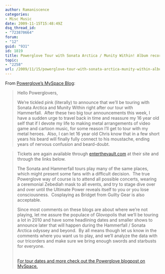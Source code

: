 ```yaml
---
author: Ramaniscence
categories:
- Misc Music
date: 2009-11-15T15:48:49Z
dsq_thread_id:
- "723870664"
forum:
- "12"
guid: "931"
id: 1819
title: Powerglove Tour with Sonata Arctica / Munity Within! Album recording continues!
topic:
- "2258"
url: /2009/11/15/powerglove-tour-with-sonata-arctica-munity-within-album-recording-continues/
---
```


From <a href="http://blogs.myspace.com/index.cfm?fuseaction=blog.view&#038;friendId=11176919&#038;blogId=518142332" target="_blank">Powerglove&#8217;s MySpace Blog</a>: 

> Hello Powerglovers,
> 
> We&#8217;re tickled pink (literally) to announce that we&#8217;ll be touring with Sonata Arctica and Munity Within right after our tour with Hammerfall.  After these two big tour announcements this week, I have a sudden urge to travel back in time and reassure my 16 year old self that if I devote my life to making metal arrangements of video game and cartoon music, for some reason I&#8217;ll get to tour with my metal heroes.  Also, I can let 16 year old Chris know that in a few short years his beard will finally fully connect to his moustache, ending years of nervous confusion and beard-doubt.

> Tickets are again available through [enterthevault.com](http://www.msplinks.com/MDFodHRwOi8vZW50ZXJ0aGV2YXVsdC5jb20=) at their site and through the links below.
> 
> The Sonata and Hammerfall tours play many of the same places, which might present some fans with a difficult decision.  The true Powerglove way of course is to attend all possible concerts, wearing a ceremonial Zebediah mask to all events, and try to stage dive over and over until the Ultimate Power reveals itself to you or you lose consciousness.  Cosplaying as Bridget from Guilty Gear is also acceptable.
> 
> Since most comments on these blogs are about where we&#8217;re not playing, let me assure the populace of Glovopolis that we&#8217;ll be touring a lot in 2010 and have some headlining dates and smaller shows to announce later that will happen during the Hammerfall / Sonata Arctica odyssey and beyond.  By all means though let us know in the comments where you want us to play, and we&#8217;ll analyze the data with our tricorders and make sure we bring enough swords and starbusts for everyone.
> 
> <div>
>   <span class="Apple-style-span"><br /> </span>
> </div>
> 
> <div>
>   <span class="Apple-style-span"><a href="http://blogs.myspace.com/index.cfm?fuseaction=blog.view&#038;friendId=11176919&#038;blogId=518142332" target="_blank">For tour dates and more check out the Powerglove blogpost on MySpace.</a></span>
> </div>